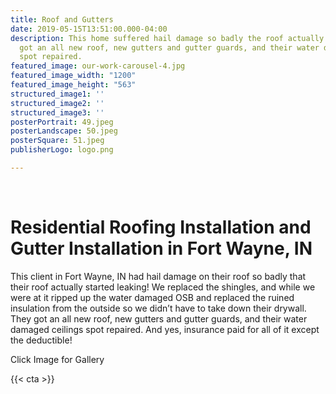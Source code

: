 ```yaml
---
title: Roof and Gutters
date: 2019-05-15T13:51:00.000-04:00
description: This home suffered hail damage so badly the roof actually started leaking.  They
  got an all new roof, new gutters and gutter guards, and their water damaged ceilings
  spot repaired.
featured_image: our-work-carousel-4.jpg
featured_image_width: "1200"
featured_image_height: "563"
structured_image1: ''
structured_image2: ''
structured_image3: ''
posterPortrait: 49.jpeg
posterLandscape: 50.jpeg
posterSquare: 51.jpeg
publisherLogo: logo.png

---
```

<div class="">
<br>
<h1 class="h2 col-10 mx4 pb3 pt3">Residential Roofing Installation and Gutter Installation in Fort Wayne, IN</h1>
<p class="col-10 mx4 pb1 pt1">This client in Fort Wayne, IN had hail damage on their roof so badly that their roof actually started leaking! We replaced the shingles, and while we were at it ripped up the water damaged OSB and replaced the ruined insulation from the outside so we didn&rsquo;t have to take down their drywall. They got an all new roof, new gutters and gutter guards, and their water damaged ceilings spot repaired. And yes, insurance paid for all of it except the deductible!</p>
<p class="col-6 mx4 pb1 pt1">  <span>Click Image for Gallery</span>
<amp-img lightbox="hero"
  src="/our-work-carousel-4.jpg"
  width="400"
  height="300"
  layout="responsive">

</amp-img>

<div hidden>
  <amp-img lightbox="hero"
    src="/our-work-carousel-2.jpg"
    layout="responsive"
    width="400"
    height="710"></amp-img>
  <amp-img lightbox="hero"
    src="/our-work-carousel-3.jpg"
    width="400"
    height="300"
    layout="responsive"></amp-img>
</div>
</p>
</div>
{{< cta >}}